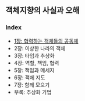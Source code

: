 ## 객체지향의 사실과 오해

### Index

- [1장: 협력하는 객체들의 공동체](./ch1.md)
- 2장: 이상한 나라의 객체
- 3장: 타입과 추상화
- 4장: 역할, 책임, 협력
- 5장: 책임과 메세지
- 6장: 객체 지도
- 7장: 함께 모으기
- 부록: 추상화 기법
